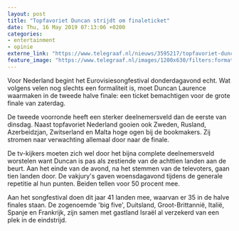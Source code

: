 ```yaml
---
layout: post
title: "Topfavoriet Duncan strijdt om finaleticket"
date: Thu, 16 May 2019 07:13:06 +0200
categories: 
- entertainment 
- opinie 
externe_link: "https://www.telegraaf.nl/nieuws/3595217/topfavoriet-duncan-strijdt-om-finaleticket"
feature_image: "https://www.telegraaf.nl/images/1200x630/filters:format(jpeg):quality(80)/cdn-kiosk-api.telegraaf.nl/fed99920-77b5-11e9-85b5-0217670beecd.jpg"
---
```


<p class="intro">Voor Nederland begint het Eurovisiesongfestival donderdagavond echt. Wat volgens velen nog slechts een formaliteit is, moet Duncan Laurence waarmaken in de tweede halve finale: een ticket bemachtigen voor de grote finale van zaterdag.</p> <p>De tweede voorronde heeft een sterker deelnemersveld dan de eerste van dinsdag. Naast topfavoriet Nederland gooien ook Zweden, Rusland, Azerbeidzjan, Zwitserland en Malta hoge ogen bij de bookmakers. Zij stromen naar verwachting allemaal door naar de finale.</p><p>De tv-kijkers moeten zich wel door het bijna complete deelnemersveld worstelen want Duncan is pas als zestiende van de achttien landen aan de beurt. Aan het einde van de avond, na het stemmen van de televoters, gaan tien landen door. De vakjury's gaven woensdagavond tijdens de generale repetitie al hun punten. Beiden tellen voor 50 procent mee.</p><p>Aan het songfestival doen dit jaar 41 landen mee, waarvan er 35 in de halve finales staan. De zogenoemde 'big five', Duitsland, Groot-Brittannië, Italië, Spanje en Frankrijk, zijn samen met gastland Israël al verzekerd van een plek in de eindstrijd.</p>
